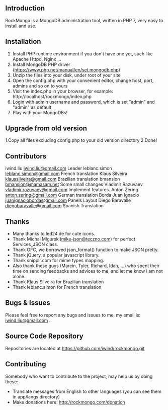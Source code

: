 Introduction
--------------------------------------
RockMongo is a MongoDB administration tool, written in PHP 7, very easy to install and use.


Installation
--------------------------------------
1. Install PHP runtime environment if you don't have one yet, such like Apache Httpd, Nginx ...
2. Install MongoDB PHP driver (https://www.php.net/manual/en/set.mongodb.php)
3. Unzip the files into your disk, under root of your site
4. Open the config.php with your convenient editor, change host, port, admins and so on to yours
5. Visit the index.php in your browser, for example: http://localhost/rockmongo/index.php
6. Login with admin username and password, which is set "admin" and "admin" as default
7. Play with your MongoDBs!


Upgrade from old version
--------------------------------------
1.Copy all files excluding config.php to your old version directory
2.Done!


Contributors
--------------------------------------
iwind.liu <iwind.liu@gmail.com> Leader
leblanc.simon <leblanc.simon@gmail.com> French translation
Klaus Silveira <klaussilveira@gmail.com> Brazilian translation
bmansion <bmansion@mamasam.net> Some small changes
Vladimir Razuvaev <vladimir.razuvaev@gmail.com> Implement features.
Anton Zering <anton.zering@gmail.com> German translation
Borda Juan Ignacio <juanignacioborda@gmail.com> Panels Layout
Diego Baravalle <diegobaravalle@gmail.com> Spanish Translation


Thanks
--------------------------------------
* Many thanks to led24.de for cute icons. 
* Thank Michal Migurski(<mike-json@teczno.com>) for perfect Services_JSON class.
* Thank OFC,  we borrowed json_format() function to make JSON pretty. 
* Thank jQuery, a popular javascript library.
* Thank snipplr.com for mime types mapping.
* Also thank these guys (Marcin, Tyler, Richard, Idan, ...) who spent their time on
  sending feedbacks and advices to me, and let me know i am not alone. 
* Thank Klaus Silveira for Brazilian translation
* Thank leblanc.simon for French translation

Bugs & Issues
--------------------------------------
Please feel free to report any bugs and issues to me, my email is: iwind.liu@gmail.com .


Source Code Repository
--------------------------------------
Repositories are located at 
  https://github.com/iwind/rockmongo.git


Contributing
--------------------------------------
Somebody who want to contribute to the project, may help us by doing these:
* Translate messages from English to other languages (you can see them in app/langs directory)
* Make donations here: http://rockmongo.com/donation